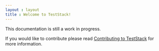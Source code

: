 ```yaml
---
layout : layout
title : Welcome to TestStack!
---
```


This documentation is still a work in progress.

If you would like to contribute please read [Contributing to TestStack](/Contributing.html) for more information.